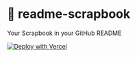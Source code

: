 # 📘 readme-scrapbook
Your Scrapbook in your GitHub README

[![Deploy with Vercel](https://vercel.com/button)](https://vercel.com/new/git/external?repository-url=https%3A%2F%2Fgithub.com%2Fsampoder%2Freadme-scrapbook&env=GH_USERNAME,REPO_BRANCH,GH_TOKEN,SCRAPBOOK_USERNAME&envDescription=Please%20set%20the%20above.%20The%20GitHub%20token%20should%20be%20a%20personal%20access%20token.%20The%20repo%20branch%20is%20the%20default%20branch%20of%20your%20username%2Fusername%20repo.&demo-title=Scrapbook%20in%20README&demo-description=To%20set%20this%20up%20all%20you%20need%20to%20do%20is%20follow%20this%20deploy%20guide%20and%20add%20"<!---%20SCRAPBOOK_WIDGET%20--->"%20to%20your%20README.&demo-url=https%3A%2F%2Fgithub.com%2Fsampoder&demo-image=https%3A%2F%2Fcloud-2uul43ovp.vercel.app%2F0screenshot_2020-11-12_at_8.16.06_pm.png)
